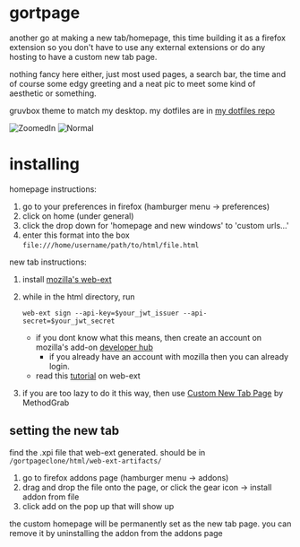 # gortpage
another go at making a new tab/homepage, this time building it as a firefox extension so you don't have to use any external extensions or do any hosting to have a custom new tab page.

nothing fancy here either, just most used pages, a search bar, the time and of course some edgy greeting and a neat pic to meet some kind of aesthetic or something.

gruvbox theme to match my desktop. my dotfiles are in [my dotfiles repo](https://github.com/gfriesen98/dotfiles)

![ZoomedIn](../assets/screenshots/screenshotzoom.png?raw=true)
![Normal](../assets/screenshots/screenshot.png?raw=true)

# installing

homepage instructions:

1. go to your preferences in firefox (hamburger menu -> preferences)
2. click on home (under general)
3. click the drop down for 'homepage and new windows' to 'custom urls...'
4. enter this format into the box `file:///home/username/path/to/html/file.html`

new tab instructions:

1. install [mozilla's web-ext](https://github.com/mozilla/web-ext)
2. while in the html directory, run
    
    `web-ext sign --api-key=$your_jwt_issuer --api-secret=$your_jwt_secret`

    * if you dont know what this means, then create an account on mozilla's add-on [developer hub](https://addons.mozilla.org/en-US/developers/addons)
        * if you already have an account with mozilla then you can already login.
    * read this [tutorial](https://extensionworkshop.com/documentation/develop/getting-started-with-web-ext/) on web-ext
3. if you are too lazy to do it this way, then use [Custom New Tab Page](https://addons.mozilla.org/en-CA/firefox/addon/custom-new-tab-page/) by MethodGrab

## setting the new tab
find the .xpi file that web-ext generated. should be in `/gortpageclone/html/web-ext-artifacts/`

1. go to firefox addons page (hamburger menu -> addons)
2. drag and drop the file onto the page, or click the gear icon -> install addon from file
3. click add on the pop up that will show up

the custom homepage will be permanently set as the new tab page. you can remove it by uninstalling the addon from the addons page
